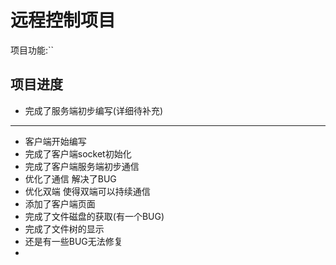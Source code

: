 # 远程控制项目

项目功能:``

## 项目进度

- 完成了服务端初步编写(详细待补充)

---

- 客户端开始编写
- 完成了客户端socket初始化
- 完成了客户端服务端初步通信
- 优化了通信 解决了BUG
- 优化双端 使得双端可以持续通信
- 添加了客户端页面
- 完成了文件磁盘的获取(有一个BUG)
- 完成了文件树的显示
- 还是有一些BUG无法修复
-  